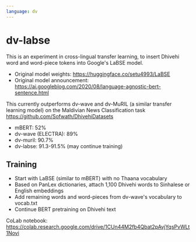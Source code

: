 ```yaml
---
language: dv
---
```


# dv-labse

This is an experiment in cross-lingual transfer learning, to insert Dhivehi word and
word-piece tokens into Google's LaBSE model.

- Original model weights: https://huggingface.co/setu4993/LaBSE
- Original model announcement: https://ai.googleblog.com/2020/08/language-agnostic-bert-sentence.html

This currently outperforms dv-wave and dv-MuRIL (a similar transfer learning model) on 
the Maldivian News Classification task https://github.com/Sofwath/DhivehiDatasets

- mBERT: 52%
- dv-wave (ELECTRA): 89%
- dv-muril: 90.7%
- dv-labse: 91.3-91.5% (may continue training)

## Training

- Start with LaBSE (similar to mBERT) with no Thaana vocabulary
- Based on PanLex dictionaries, attach 1,100 Dhivehi words to Sinhalese or English embeddings
- Add remaining words and word-pieces from dv-wave's vocabulary to vocab.txt
- Continue BERT pretraining on Dhivehi text

CoLab notebook: 
https://colab.research.google.com/drive/1CUn44M2fb4Qbat2pAvjYqsPvWLt1Novi
